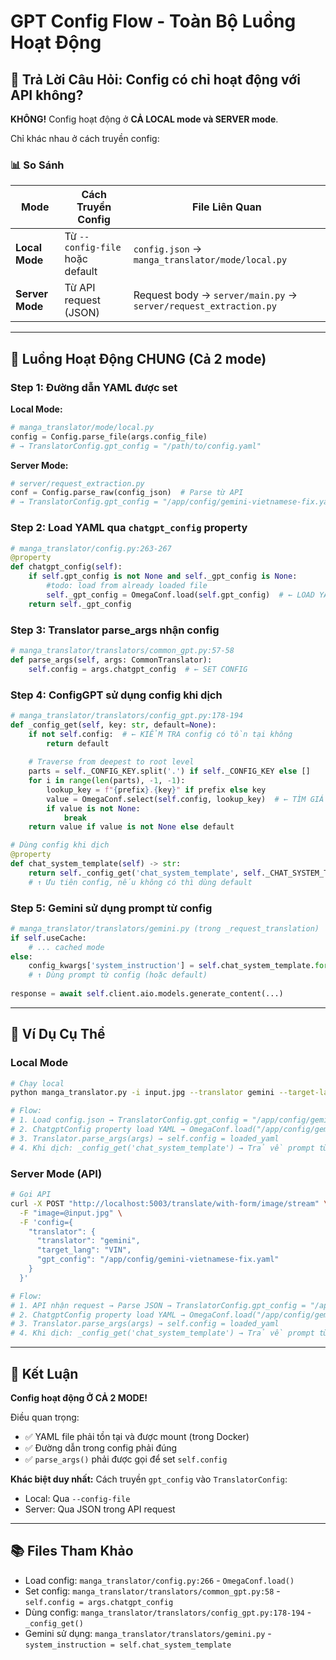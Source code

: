 # GPT Config Flow - Toàn Bộ Luồng Hoạt Động

## 🎯 Trả Lời Câu Hỏi: Config có chỉ hoạt động với API không?

**KHÔNG!** Config hoạt động ở **CẢ LOCAL mode và SERVER mode**. 

Chỉ khác nhau ở cách truyền config:

### 📊 So Sánh

| Mode | Cách Truyền Config | File Liên Quan |
|------|-------------------|----------------|
| **Local Mode** | Từ `--config-file` hoặc default | `config.json` → `manga_translator/mode/local.py` |
| **Server Mode** | Từ API request (JSON) | Request body → `server/main.py` → `server/request_extraction.py` |

---

## 🔄 Luồng Hoạt Động CHUNG (Cả 2 mode)

### Step 1: Đường dẫn YAML được set

**Local Mode:**
```python
# manga_translator/mode/local.py
config = Config.parse_file(args.config_file)
# → TranslatorConfig.gpt_config = "/path/to/config.yaml"
```

**Server Mode:**
```python
# server/request_extraction.py
conf = Config.parse_raw(config_json)  # Parse từ API
# → TranslatorConfig.gpt_config = "/app/config/gemini-vietnamese-fix.yaml"
```

### Step 2: Load YAML qua `chatgpt_config` property

```python
# manga_translator/config.py:263-267
@property
def chatgpt_config(self):
    if self.gpt_config is not None and self._gpt_config is None:
        #todo: load from already loaded file
        self._gpt_config = OmegaConf.load(self.gpt_config)  # ← LOAD YAML
    return self._gpt_config
```

### Step 3: Translator parse_args nhận config

```python
# manga_translator/translators/common_gpt.py:57-58
def parse_args(self, args: CommonTranslator):
    self.config = args.chatgpt_config  # ← SET CONFIG
```

### Step 4: ConfigGPT sử dụng config khi dịch

```python
# manga_translator/translators/config_gpt.py:178-194
def _config_get(self, key: str, default=None):
    if not self.config:  # ← KIỂM TRA config có tồn tại không
        return default
    
    # Traverse from deepest to root level
    parts = self._CONFIG_KEY.split('.') if self._CONFIG_KEY else []
    for i in range(len(parts), -1, -1):
        lookup_key = f"{prefix}.{key}" if prefix else key
        value = OmegaConf.select(self.config, lookup_key)  # ← TÌM GIÁ TRỊ
        if value is not None:
            break
    return value if value is not None else default

# Dùng config khi dịch
@property
def chat_system_template(self) -> str:
    return self._config_get('chat_system_template', self._CHAT_SYSTEM_TEMPLATE)
    # ↑ Ưu tiên config, nếu không có thì dùng default
```

### Step 5: Gemini sử dụng prompt từ config

```python
# manga_translator/translators/gemini.py (trong _request_translation)
if self.useCache:
    # ... cached mode
else:
    config_kwargs['system_instruction'] = self.chat_system_template.format(to_lang=to_lang)
    # ↑ Dùng prompt từ config (hoặc default)
    
response = await self.client.aio.models.generate_content(...)
```

---

## 📝 Ví Dụ Cụ Thể

### Local Mode

```bash
# Chạy local
python manga_translator.py -i input.jpg --translator gemini --target-lang VIN --config-file config/config-vietnamese.json

# Flow:
# 1. Load config.json → TranslatorConfig.gpt_config = "/app/config/gemini-vietnamese-fix.yaml"
# 2. ChatgptConfig property load YAML → OmegaConf.load("/app/config/gemini-vietnamese-fix.yaml")
# 3. Translator.parse_args(args) → self.config = loaded_yaml
# 4. Khi dịch: _config_get('chat_system_template') → Trả về prompt từ YAML
```

### Server Mode (API)

```bash
# Gọi API
curl -X POST "http://localhost:5003/translate/with-form/image/stream" \
  -F "image=@input.jpg" \
  -F 'config={
    "translator": {
      "translator": "gemini",
      "target_lang": "VIN",
      "gpt_config": "/app/config/gemini-vietnamese-fix.yaml"
    }
  }'

# Flow:
# 1. API nhận request → Parse JSON → TranslatorConfig.gpt_config = "/app/config/gemini-vietnamese-fix.yaml"
# 2. ChatgptConfig property load YAML → OmegaConf.load("/app/config/gemini-vietnamese-fix.yaml")
# 3. Translator.parse_args(args) → self.config = loaded_yaml
# 4. Khi dịch: _config_get('chat_system_template') → Trả về prompt từ YAML
```

---

## 🎯 Kết Luận

**Config hoạt động Ở CẢ 2 MODE!**

Điều quan trọng:
- ✅ YAML file phải tồn tại và được mount (trong Docker)
- ✅ Đường dẫn trong config phải đúng
- ✅ `parse_args()` phải được gọi để set `self.config`

**Khác biệt duy nhất:** Cách truyền `gpt_config` vào `TranslatorConfig`:
- Local: Qua `--config-file` 
- Server: Qua JSON trong API request

---

## 📚 Files Tham Khảo

- Load config: `manga_translator/config.py:266` - `OmegaConf.load()`
- Set config: `manga_translator/translators/common_gpt.py:58` - `self.config = args.chatgpt_config`
- Dùng config: `manga_translator/translators/config_gpt.py:178-194` - `_config_get()`
- Gemini sử dụng: `manga_translator/translators/gemini.py` - `system_instruction = self.chat_system_template`




